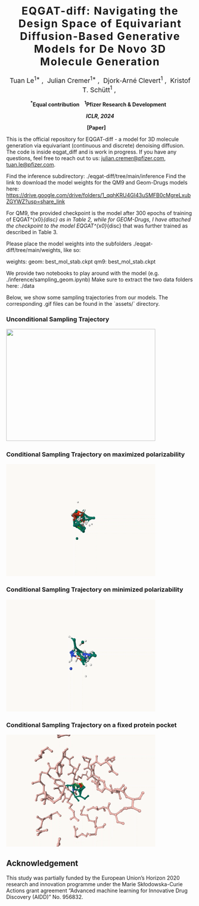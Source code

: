 <h1 align='center' style="text-align:center; font-weight:bold; font-size:2.0em;letter-spacing:2.0px;"> EQGAT-diff: Navigating the Design Space of Equivariant Diffusion-Based Generative Models for De Novo 3D Molecule Generation </h1>

<p align='center' style="text-align:center;font-size:1.25em;">
    <a >Tuan Le<sup>1*</sup></a>&nbsp;,&nbsp;
    <a >Julian Cremer<sup>1*</sup></a>&nbsp;,&nbsp;
    <a >Djork-Arné Clevert<sup>1</sup></a>&nbsp;,&nbsp;
    <a >Kristof T. Schütt<sup>1</sup></a>&nbsp;,&nbsp;
</p>
<p align='center';>
<b>
<sup>*</sup>Equal contribution&nbsp;&nbsp;&nbsp;
<sup>1</sup>Pfizer Research & Development&nbsp;&nbsp;&nbsp;
</b>
</p>


<p align='center';>
<b>
<em>ICLR, 2024</em> <br>
</b>
</p>
<p align='center' style="text-align:center;font-size:2.5 em;">
<b>
    <a href="https://openreview.net/forum?id=kzGuiRXZrQ" target="_blank" style="text-decoration: none;">[Paper]</a>&nbsp;&nbsp;&nbsp;&nbsp;&nbsp;&nbsp;
</b>
</p>


This is the official repository for EQGAT-diff - a model for 3D molecule generation  via equivariant (continuous and discrete) denoising diffusion. The code is inside eqgat_diff and is work in progress. If you have any questions, feel free to reach out to us: [julian.cremer@pfizer.com](julian.cremer@pfizer.com), [tuan.le@pfizer.com](tuan.le@pfizer.com).


Find the inference subdirectory: ./eqgat-diff/tree/main/inference
Find the link to download the model weights for the QM9 and Geom-Drugs models here: https://drive.google.com/drive/folders/1_qqhKRU4GI43uSMFB0cMgreLxubZGYWZ?usp=share_link
 
For QM9, the provided checkpoint is the model after 300 epochs of training of EQGAT^{x0}_{disc} as in Table 2,  while for GEOM-Drugs, I have attached the checkpoint to the model EQGAT^{x0}_{disc}  that was further trained as described in Table 3. 
 
Please place the model weights into the subfolders ./eqgat-diff/tree/main/weights, like so:

weights:
    geom:
        best_mol_stab.ckpt
    qm9:
        best_mol_stab.ckpt
 
We provide two notebooks to play around with the model (e.g. ./inference/sampling_geom.ipynb)
Make sure to extract the two data folders here: ./data


</details>
Below, we show some sampling trajectories from our models. The corresponding .gif files can be found in the `assets/` directory.


### Unconditional Sampling Trajectory

<img src="https://github.com/tuanle618/eqgat-diff/blob/main/assets/unconditional-sampling-trajectory.gif" width="400" height="300"/>


### Conditional Sampling Trajectory on maximized polarizability


<img src="https://github.com/tuanle618/eqgat-diff/blob/main/assets/conditional-sampling-maximized-polarizability.gif" width="400" height="300"/>

### Conditional Sampling Trajectory on minimized polarizability

<img src="https://github.com/tuanle618/eqgat-diff/blob/main/assets/conditional-sampling-minimized-polarizability.gif" width="400" height="300"/>



### Conditional Sampling Trajectory on a fixed protein pocket

<img src="https://github.com/tuanle618/eqgat-diff/blob/main/assets/conditional-ligand-pocket-sampling-trajectory.gif" width="400" height="300"/>



## Acknowledgement
This study was partially funded by the European Union’s Horizon 2020 research and innovation programme under the Marie Skłodowska-Curie Actions grant agreement “Advanced machine learning for Innovative Drug Discovery (AIDD)” No. 956832.